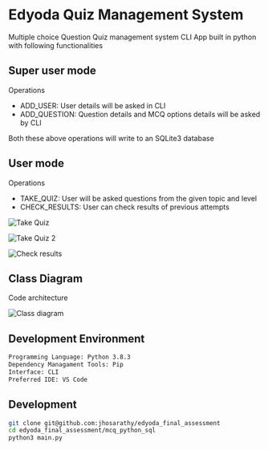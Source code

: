 # Edyoda Quiz Management System

Multiple choice Question Quiz management system CLI App built in python with following functionalities

## Super user mode

Operations

- ADD_USER: User details will be asked in CLI
- ADD_QUESTION: Question details and MCQ options details will be asked by CLI

Both these above operations will write to an SQLite3 database

## User mode

Operations

- TAKE_QUIZ: User will be asked questions from the given topic and level
- CHECK_RESULTS: User can check results of previous attempts

![Take Quiz](/qms_take_quiz.png)

![Take Quiz 2](/qms_take_quiz_2.png)

![Check results](/qms_check_results.png)

## Class Diagram

Code architecture

![Class diagram](/classdiagram.png)

## Development Environment

```bash
Programming Language: Python 3.8.3
Dependency Managament Tools: Pip
Interface: CLI
Preferred IDE: VS Code
```

## Development

```bash
git clone git@github.com:jhosarathy/edyoda_final_assessment
cd edyoda_final_assessment/mcq_python_sql
python3 main.py
```
